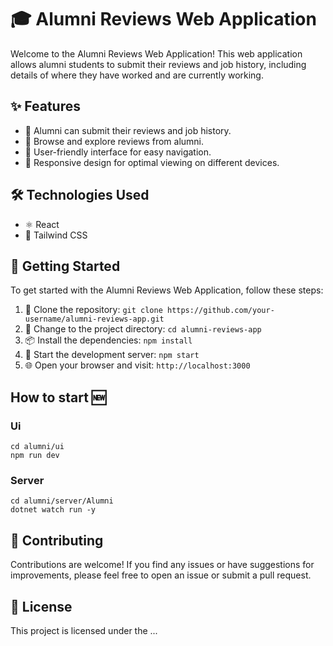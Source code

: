 # 🎓 Alumni Reviews Web Application

Welcome to the Alumni Reviews Web Application! This web application allows alumni students to submit their reviews and job history, including details of where they have worked and are currently working.

## ✨ Features

- 📝 Alumni can submit their reviews and job history.
- 🚀 Browse and explore reviews from alumni.
- 🌈 User-friendly interface for easy navigation.
- 📱 Responsive design for optimal viewing on different devices.

## 🛠️ Technologies Used

- ⚛️ React
- 🎨 Tailwind CSS

## 🚀 Getting Started

To get started with the Alumni Reviews Web Application, follow these steps:

1. 🚀 Clone the repository: `git clone https://github.com/your-username/alumni-reviews-app.git`
2. 📂 Change to the project directory: `cd alumni-reviews-app`
3. 📦 Install the dependencies: `npm install`
4. 🏃 Start the development server: `npm start`
5. 🌐 Open your browser and visit: `http://localhost:3000`

## How to start 🆕

### Ui

```shell
cd alumni/ui
npm run dev
```

### Server

```shell
cd alumni/server/Alumni
dotnet watch run -y
```

## 🤝 Contributing

Contributions are welcome! If you find any issues or have suggestions for improvements, please feel free to open an issue or submit a pull request.

## 📄 License

This project is licensed under the ...
